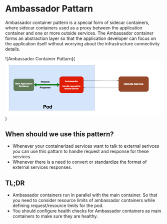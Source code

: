 # Ambassador Pattarn
Ambassador container pattern is a special form of sidecar containers, where sidecar containers used as a proxy between the application container and one or more outside services. The Ambassador container forms an abstraction layer so that the application developer can focus on the application itself without worrying about the infrastructure connectivity details.

![Ambassador Container Pattarn](![alt text](https://github.com/ishubhoshaha/k8-pattarn/blob/main/ambassador/ambassador_container_pattarn.png?raw=true))

## When should we use this pattern? 
- Whenever your containerized services want to talk to external serivces you can use this pattarn to handle request and response for these services.
- Whenever there is a need to convert or standardize the format of external services responses.

## TL;DR
- Ambassador containers run in parallel with the main container. So that you need to consider resource limits of ambassador containers while defining request/resource limits for the pod.
- You should configure health checks for Ambassador containers as main containers to make sure they are healthy.
